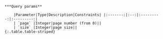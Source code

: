     ***Query params**

        |Parameter|Type|Description|Constraints| |:-------:|:--:|:---------:|:---------:|
        | `page` |Integer|page number (from 0)||
        | `size` |Integer|page size||
    {:.table.table-striped}
